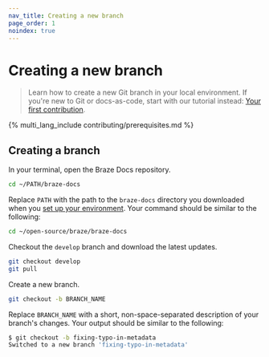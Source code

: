 ```yaml
---
nav_title: Creating a new branch
page_order: 1
noindex: true
---
```


# Creating a new branch

> Learn how to create a new Git branch in your local environment. If you're new to Git or docs-as-code, start with our tutorial instead: [Your first contribution]({{site.baseurl}}/docs/home/getting_started/your_first_contribution/).

{% multi_lang_include contributing/prerequisites.md %}

## Creating a branch

In your terminal, open the Braze Docs repository.

```bash
cd ~/PATH/braze-docs
```

Replace `PATH` with the path to the `braze-docs` directory you downloaded when you [set up your environment]({{site.baseurl}}/home/getting_started/setting_up_your_environment/). Your command should be similar to the following:

```bash
cd ~/open-source/braze/braze-docs
```

Checkout the `develop` branch and download the latest updates.

```bash
git checkout develop
git pull
```

Create a new branch.

```bash
git checkout -b BRANCH_NAME
```

Replace `BRANCH_NAME` with a short, non-space-separated description of your branch's changes. Your output should be similar to the following:

```bash
$ git checkout -b fixing-typo-in-metadata
Switched to a new branch 'fixing-typo-in-metadata'
```

